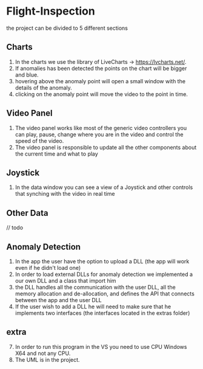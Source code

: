 # Flight-Inspection

the project can be divided to 5 different sections

## Charts
1. In the charts we use the library of LiveCharts -> https://lvcharts.net/.
2. If anomalies has been detected the points on the chart will be bigger and blue.
3. hovering above the anomaly point will open a small window with the details of the anomaly.
4. clicking on the anomaly point will move the video to the point in time.

## Video Panel
1. The video panel works like most of the generic video controllers you can play, pause, change where you are in the video and control the speed of the video.
2. The video panel is responsible to update all the other components about the current time and what to play

## Joystick
1. In the data window you can see a view of a Joystick and other controls that synching with the video in real time

## Other Data
// todo

## Anomaly Detection
1. In the app the user have the option to upload a DLL (the app will work even if he didn't load one)
2. In order to load external DLLs for anomaly detection we implemented a our own DLL and a class that import him 
3. the DLL handles all the communication with the user DLL, all the memory allocation and de-allocation, and defines the API that connects between the app and the user DLL
4. If the user wish to add a DLL he will need to make sure that he implements two interfaces (the interfaces located in the extras folder)
  
## extra
7. In order to run this program in the VS you need to use CPU Windows X64 and not any CPU.
8. The UML is in the project.

